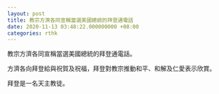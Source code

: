 ```yaml
---
layout: post
title: 教宗方濟各同宣稱當選美國總統的拜登通電話
date: 2020-11-13 03:48:22.000000000 +08:00
categories: rthk
---
```


教宗方濟各同宣稱當選美國總統的拜登通電話。

方濟各向拜登給與祝賀及祝福，拜登對教宗推動和平、和解及仁愛表示欣賞。

拜登是一名天主教徒。
